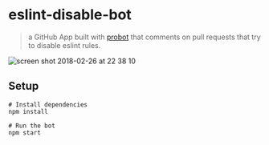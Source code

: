 # eslint-disable-bot

> a GitHub App built with [probot](https://github.com/probot/probot) that comments on pull requests that try to disable eslint rules.

![screen shot 2018-02-26 at 22 38 10](https://user-images.githubusercontent.com/318208/36699828-d1a92b82-1b45-11e8-9a4d-91da0852d7da.png)

## Setup

```
# Install dependencies
npm install

# Run the bot
npm start
```
